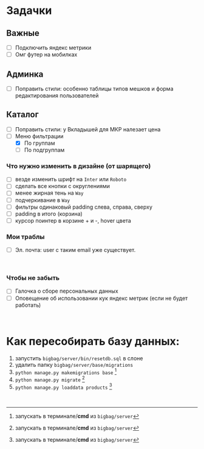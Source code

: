 # Задачки

## Важные
- [ ] Подключить яндекс метрики
- [ ] Омг футер на мобилках

## Админка

- [ ] Поправить стили: особенно таблицы типов мешков и форма редактирования пользователей

## Каталог

- [ ] Поправить стили: у Вкладышей для МКР налезает цена
- [ ] Меню фильтрации
    - [X] По группам
    - [ ] По подгруппам

### Что нужно изменить в дизайне (от шарящего)
- [ ] везде изменить шрифт на `Inter` или `Roboto`
- [ ] сделать все кнопки с округлениями
- [ ] менее жирная тень на `Way`
- [ ] подчеркивание в `Way`
- [ ] фильтры одинаковый padding слева, справа, сверху
- [ ] padding в итого (корзина)
- [ ] курсор поинтер в корзине + и -, hover цвета

### Мои траблы
- [ ] Эл. почта: user с таким email уже существует.

<br />

### Чтобы не забыть

- [ ] Галочка о сборе персональных данных
- [ ] Оповещение об использовании кук яндекс метрик (если не будет работать)

<br />

# Как пересобирать базу данных:

1. запустить `bigbag/server/bin/resetdb.sql` в слоне
2. удалить папку `bigbag/server/base/migrations`
3. `python manage.py makemigrations base` [^cmd]
4. `python manage.py migrate` [^cmd]
5. `python manage.py loaddata products` [^cmd]

<br />

[^cmd]: запускать в терминале/**cmd** из `bigbag/server`
